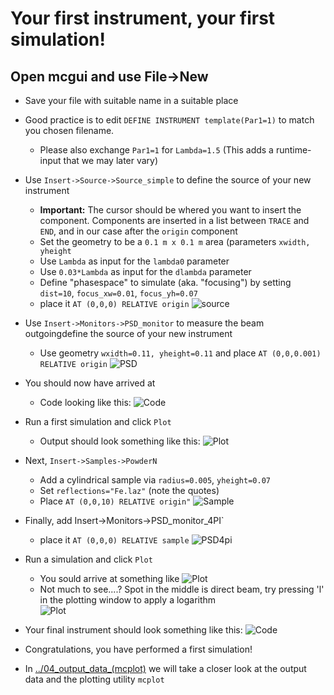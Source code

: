 # Your first instrument, your first simulation!

## Open mcgui and use File->New

* Save your file with suitable name in a suitable place
* Good practice is to edit `DEFINE INSTRUMENT template(Par1=1)` 
  to match you chosen filename.
  * Please also exchange `Par1=1` for `Lambda=1.5` (This adds a runtime-input that we may later vary)
* Use `Insert->Source->Source_simple` to define the source of your new
  instrument
  * **Important:** The cursor should be whered you want to insert the component. Components are inserted in a list between 
  `TRACE` and `END`, and in our case after the `origin` component
  * Set the geometry to be a `0.1 m x 0.1 m` area (parameters `xwidth, yheight`
  * Use `Lambda` as input for the `lambda0` parameter
  * Use `0.03*Lambda` as input for the `dlambda` parameter
  * Define "phasespace" to simulate (aka. "focusing") by setting `dist=10`, `focus_xw=0.01`, `focus_yh=0.07`
  * place it `AT (0,0,0) RELATIVE origin`
  ![source](source.png)

* Use `Insert->Monitors->PSD_monitor` to measure the beam outgoingdefine the source of your new
  instrument
  * Use geometry `wxidth=0.11, yheight=0.11` and place `AT (0,0,0.001) RELATIVE origin`
  ![PSD](PSD.png)

* You should now have arrived at
  * Code looking like this:
  ![Code](code1.png)

* Run a first simulation and click `Plot`
  * Output should look something like this:
  ![Plot](plot1.png)

* Next, `Insert->Samples->PowderN`
  * Add a cylindrical sample via `radius=0.005`, `yheight=0.07`
  * Set `reflections="Fe.laz"` (note the quotes)
  * Place `AT (0,0,10) RELATIVE origin"`
  ![Sample](sample.png)

* Finally, add Insert->Monitors->PSD_monitor_4PI`
  * place it `AT (0,0,0) RELATIVE sample`
  ![PSD4pi](PSD4pi.png)

* Run a simulation and click `Plot`
  * You sould arrive at something like
  ![Plot](plot2.png)
  * Not much to see....? Spot in the middle is direct beam, try pressing 'l' in the plotting 
  window to apply a logarithm  
  ![Plot](plot2log.png)

* Your final instrument should look something like this:
  ![Code](code2.png)

* Congratulations, you have performed a first simulation!

* In [../04_output_data_(mcplot)](../04_output_data_\(mcplot\)/) we will take a closer look at the output data and the plotting utility `mcplot`
